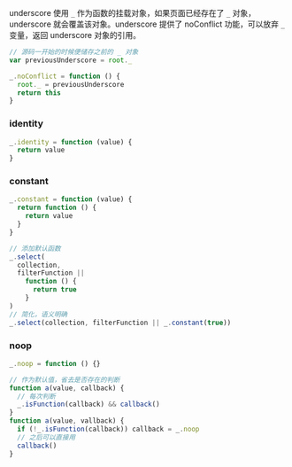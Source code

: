 underscore 使用 `_` 作为函数的挂载对象，如果页面已经存在了 `_` 对象，underscore 就会覆盖该对象。underscore 提供了 noConflict 功能，可以放弃 `_` 变量，返回 underscore 对象的引用。

```javascript
// 源码一开始的时候便储存之前的 _ 对象
var previousUnderscore = root._

_.noConflict = function () {
  root._ = previousUnderscore
  return this
}
```

### identity

```javascript
_.identity = function (value) {
  return value
}
```

### constant

```javascript
_.constant = function (value) {
  return function () {
    return value
  }
}

// 添加默认函数
_.select(
  collection,
  filterFunction ||
    function () {
      return true
    }
)
// 简化，语义明确
_.select(collection, filterFunction || _.constant(true))
```

### noop

```javascript
_.noop = function () {}

// 作为默认值，省去是否存在的判断
function a(value, callback) {
  // 每次判断
  _.isFunction(callback) && callback()
}
function a(value, vallback) {
  if (!_.isFunction(callback)) callback = _.noop
  // 之后可以直接用
  callback()
}
```
